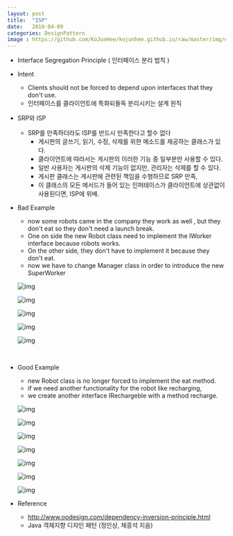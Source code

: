 ```yaml
---
layout: post
title:  "ISP"
date:   2018-04-09
categories: DesignPattern
image : https://github.com/KoJunHee/kojunhee.github.io/raw/master/img/dpci.png
---
```


- Interface Segregation Principle ( 인터페이스 분리 법칙 )


- Intent

  - Clients should not be forced to depend upon interfaces that they don't use.
  - 인터페이스를 클라이언트에 특화되돌독 분리시키는 설계 원칙

- SRP와 ISP

  - SRP를 만족하더라도 ISP를 반드시 만족한다고 할수 없다
    - 게시판의 글쓰기, 읽기, 수정, 삭제를 위한 메소드를 제공하는 클래스가 있다.
    - 클라이언트에 따라서는 게시판의 이러한 기능 중 일부분만 사용할 수 있다.
    - 일반 사용자는 게시판의 삭제 기능이 없지만, 관리자는 삭제를 할 수 있다.
    - 게시판 클래스는 게시판에 관련된 책임을 수행하므로 SRP 만족,
    - 이 클래스의 모든 메서드가 들어 있는 인퍼테이스가 클라이언트에 상관없이 사용된다면, ISP에 위배.

- Bad Example

  - now some robots came in the company they work as well , but they don't eat so they don't need a launch break. 
  - One on side the new Robot class need to implement the IWorker interface because robots works. 
  - On the other side, they don't have to implement it because they don't eat.
  - now we have to change Manager class in order to introduce the new SuperWorker

  ![img](https://github.com/KoJunHee/kojunhee.github.io/raw/master/img/isp077.png)

  ![img](https://github.com/KoJunHee/kojunhee.github.io/raw/master/img/isp088.png)

  ![img](https://github.com/KoJunHee/kojunhee.github.io/raw/master/img/isp099.png)

  ![img](https://github.com/KoJunHee/kojunhee.github.io/raw/master/img/isp01010.png)

  ![img](https://github.com/KoJunHee/kojunhee.github.io/raw/master/img/isp01111.png)

  ​

- Good Example

  - new Robot class is no longer forced to implement the eat method.
  - if we need another functionality for the robot like recharging, 
  - we create another interface IRechargeble with a method recharge.

  ![img](https://github.com/KoJunHee/kojunhee.github.io/raw/master/img/isp011.png)

  ![img](https://github.com/KoJunHee/kojunhee.github.io/raw/master/img/isp022.png)

  ![img](https://github.com/KoJunHee/kojunhee.github.io/raw/master/img/isp033.png)

  ![img](https://github.com/KoJunHee/kojunhee.github.io/raw/master/img/isp044.png)

  ![img](https://github.com/KoJunHee/kojunhee.github.io/raw/master/img/isp055.png)

  ![img](https://github.com/KoJunHee/kojunhee.github.io/raw/master/img/isp066.png)

  ![img](https://github.com/KoJunHee/kojunhee.github.io/raw/master/img/isp077.png)


- Reference
  - <http://www.oodesign.com/dependency-inversion-principle.html>
  - Java 객체지향 디자인 패턴 (정인상, 채흥석 지음)



